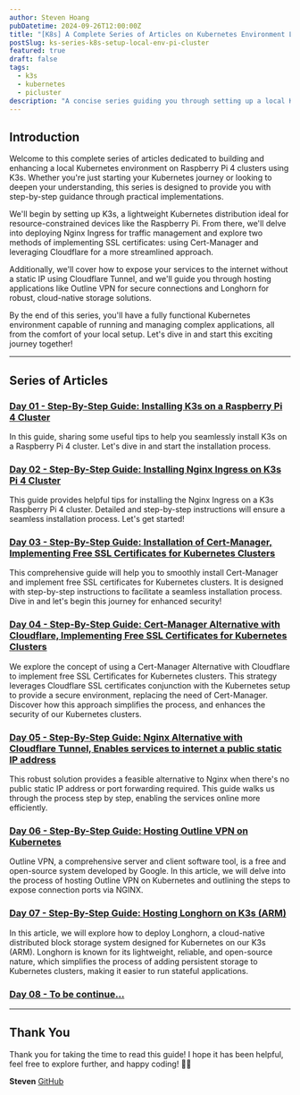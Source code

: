 ```yaml
---
author: Steven Hoang
pubDatetime: 2024-09-26T12:00:00Z
title: "[K8s] A Complete Series of Articles on Kubernetes Environment Locally"
postSlug: ks-series-k8s-setup-local-env-pi-cluster
featured: true
draft: false
tags:
  - k3s
  - kubernetes
  - picluster
description: "A concise series guiding you through setting up a local Kubernetes environment using K3s on Raspberry Pi 4 clusters. Learn how to install K3s, configure Nginx Ingress, implement SSL certificates with Cert-Manager and Cloudflare, and host applications like Outline VPN and Longhorn."
---
```


## Introduction

Welcome to this complete series of articles dedicated to building and enhancing a local Kubernetes environment on Raspberry Pi 4 clusters using K3s. Whether you're just starting your Kubernetes journey or looking to deepen your understanding, this series is designed to provide you with step-by-step guidance through practical implementations.

We'll begin by setting up K3s, a lightweight Kubernetes distribution ideal for resource-constrained devices like the Raspberry Pi. From there, we'll delve into deploying Nginx Ingress for traffic management and explore two methods of implementing SSL certificates: using Cert-Manager and leveraging Cloudflare for a more streamlined approach.

Additionally, we'll cover how to expose your services to the internet without a static IP using Cloudflare Tunnel, and we'll guide you through hosting applications like Outline VPN for secure connections and Longhorn for robust, cloud-native storage solutions.

By the end of this series, you'll have a fully functional Kubernetes environment capable of running and managing complex applications, all from the comfort of your local setup. Let's dive in and start this exciting journey together!

---

## Series of Articles

### [Day 01 - Step-By-Step Guide: Installing K3s on a Raspberry Pi 4 Cluster](/ks-install-k3s-on-raspberry-pi-cluster)

In this guide, sharing some useful tips to help you seamlessly install K3s on a Raspberry Pi 4 cluster.
Let's dive in and start the installation process.

### [Day 02 - Step-By-Step Guide: Installing Nginx Ingress on K3s Pi 4 Cluster](/ks-install-nginx-on-k3s-raspberry-pi-cluster)

This guide provides helpful tips for installing the Nginx Ingress on a K3s Raspberry Pi 4 cluster.
Detailed and step-by-step instructions will ensure a seamless installation process. Let's get started!

### [Day 03 - Step-By-Step Guide: Installation of Cert-Manager, Implementing Free SSL Certificates for Kubernetes Clusters](/ks-install-cert-manager-free-ssl-kubernetes-cluster)

This comprehensive guide will help you to smoothly install Cert-Manager and implement free SSL certificates for Kubernetes clusters.
It is designed with step-by-step instructions to facilitate a seamless installation process. Dive in and let's begin this journey for enhanced security!

### [Day 04 - Step-By-Step Guide: Cert-Manager Alternative with Cloudflare, Implementing Free SSL Certificates for Kubernetes Clusters](/ks-cert-manager-alternative-with-cloudflare)

We explore the concept of using a Cert-Manager Alternative with Cloudflare to implement free SSL Certificates for Kubernetes clusters.
This strategy leverages Cloudflare SSL certificates conjunction with the Kubernetes setup to provide a secure environment, replacing the need of Cert-Manager.
Discover how this approach simplifies the process, and enhances the security of our Kubernetes clusters.

### [Day 05 - Step-By-Step Guide: Nginx Alternative with Cloudflare Tunnel, Enables services to internet a public static IP address](ks-public-services-with-cloudflare-tunnel)

This robust solution provides a feasible alternative to Nginx when there's no public static IP address or port forwarding required.
This guide walks us through the process step by step, enabling the services online more efficiently.

### [Day 06 - Step-By-Step Guide: Hosting Outline VPN on Kubernetes](/ks-hosting-outline-vpn-kubernetes)

Outline VPN, a comprehensive server and client software tool, is a free and open-source system developed by Google.
In this article, we will delve into the process of hosting Outline VPN on Kubernetes and outlining the steps to expose connection ports via NGINX.

### [Day 07 - Step-By-Step Guide: Hosting Longhorn on K3s (ARM)](/ks-hosting-longhorn-on-k3s-arm)

In this article, we will explore how to deploy Longhorn, a cloud-native distributed block storage system designed for Kubernetes on our K3s (ARM).
Longhorn is known for its lightweight, reliable, and open-source nature, which simplifies the process of adding persistent storage to Kubernetes clusters, making it easier to run stateful applications.

### [Day 08 - To be continue...](/ks-series-k8s-setup-local-env-pi-cluster)

---

## Thank You

Thank you for taking the time to read this guide! I hope it has been helpful, feel free to explore further, and happy coding! 🌟✨

**Steven**
[GitHub](<[https://github.com/baoduy](https://github.com/baoduy)>)
